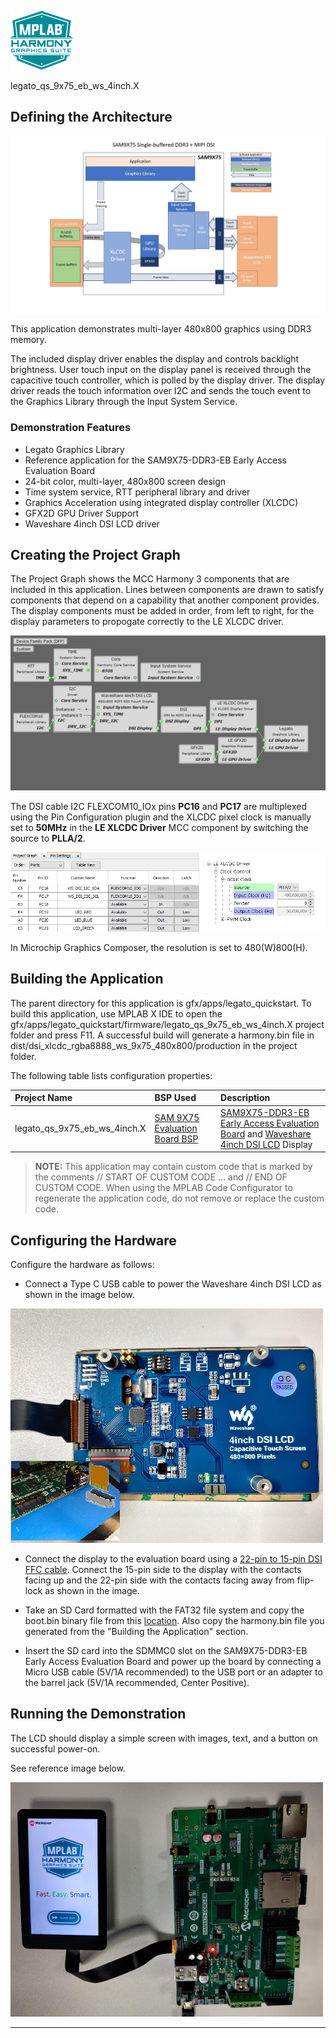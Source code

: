 
![](../../../../images/mhgs.png)

legato_qs_9x75_eb_ws_4inch.X

Defining the Architecture
-------------------------

![](../../../../images/legato_sam9x75_single_buffer_arch_mipi_ws.png)

This application demonstrates multi-layer 480x800 graphics using DDR3 memory.

The included display driver enables the display and controls backlight brightness.
User touch input on the display panel is received through the capacitive touch controller, which is polled by the display driver. The display driver reads the touch information over I2C and sends the touch event to the Graphics Library through the Input System Service.

### Demonstration Features

-   Legato Graphics Library
-   Reference application for the SAM9X75-DDR3-EB Early Access Evaluation Board
-   24-bit color, multi-layer, 480x800 screen design
-   Time system service, RTT peripheral library and driver
-   Graphics Acceleration using integrated display controller (XLCDC)
-   GFX2D GPU Driver Support
-   Waveshare 4inch DSI LCD driver

Creating the Project Graph
--------------------------
The Project Graph shows the MCC Harmony 3 components that are included in this application. Lines between components are drawn to satisfy components that depend on a capability that another component provides. The display components must be added in order, from left to right, for the display parameters to propogate correctly to the LE XLCDC driver.

![](../../../../images/sam_9x75_eb_project_graph_mipi_ws4inch.png)

The DSI cable I2C FLEXCOM10_IOx pins **PC16** and **PC17** are multiplexed using the Pin Configuration plugin and the XLCDC pixel clock is manually set to **50MHz** in the **LE XLCDC Driver** MCC component by switching the source to **PLLA/2**.

![](../../../../images/mcc_ws79_0.png)

In Microchip Graphics Composer, the resolution is set to 480(W)800(H).

Building the Application
------------------------

The parent directory for this application is gfx/apps/legato\_quickstart. To build this application, use MPLAB X IDE to open the gfx/apps/legato\_quickstart/firmware/legato\_qs\_9x75\_eb\_ws\_4inch.X project folder and press F11.
A successful build will generate a harmony.bin file in dist/dsi_xlcdc_rgba8888_ws_9x75_480x800/production in the project folder.

The following table lists configuration properties:

|Project Name|BSP Used|Description|
|:-----------|:-------|:----------|
|legato\_qs\_9x75\_eb\_ws\_4inch.X|[SAM 9X75 Evaluation Board BSP](https://www.microchip.com/en-us/development-tool/EA14J50A) |[SAM9X75-DDR3-EB Early Access Evaluation Board](https://www.microchip.com/en-us/development-tool/EA14J50A) and [Waveshare 4inch DSI LCD](https://www.waveshare.com/4inch-dsi-lcd.htm) Display|

> **NOTE:** This application may contain custom code that is marked by the comments // START OF CUSTOM CODE ... and // END OF CUSTOM CODE. When using the MPLAB Code Configurator to regenerate the application code, do not remove or replace the custom code.


Configuring the Hardware
------------------------

Configure the hardware as follows:
-   Connect a Type C USB cable to power the  Waveshare 4inch DSI LCD as shown in the image below.

![](../../../../images/sam_9x75_eb_mipi_ws4inch.png)

-   Connect the display to the evaluation board using a [22-pin to 15-pin DSI FFC cable](https://www.waveshare.com/dsi-cable-15cm.htm). Connect the 15-pin side to the display with the contacts facing up and the 22-pin side with the contacts facing away from flip-lock as shown in the image.

-	Take an SD Card formatted with the FAT32 file system and copy the boot.bin binary file from this [location](./binaries/boot.bin). Also copy the harmony.bin file you generated from the "Building the Application" section.

-   Insert the SD card into the SDMMC0 slot on the SAM9X75-DDR3-EB Early Access Evaluation Board and power up the board by connecting a Micro USB cable (5V/1A recommended) to the USB port or an adapter to the barrel jack (5V/1A recommended, Center Positive).

Running the Demonstration
-------------------------
The LCD should display a simple screen with images, text, and a button on successful power-on.

See reference image below.

![](../../../../images/sam_9x75_eb_qs_mipi_ws4inch.png)

* * * * *
